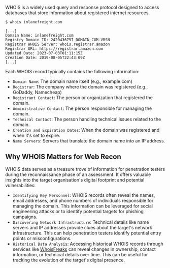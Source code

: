 WHOIS is a widely used query and response protocol designed to access databases that store information about registered internet resources.

```shell
$ whois inlanefreight.com

[...]
Domain Name: inlanefreight.com
Registry Domain ID: 2420436757_DOMAIN_COM-VRSN
Registrar WHOIS Server: whois.registrar.amazon
Registrar URL: https://registrar.amazon.com
Updated Date: 2023-07-03T01:11:15Z
Creation Date: 2019-08-05T22:43:09Z
[...]
```

Each WHOIS record typically contains the following information:
- `Domain Name`: The domain name itself (e.g., example.com)
- `Registrar`: The company where the domain was registered (e.g., GoDaddy, Namecheap)
- `Registrant Contact`: The person or organization that registered the domain.
- `Administrative Contact`: The person responsible for managing the domain.
- `Technical Contact`: The person handling technical issues related to the domain.
- `Creation and Expiration Dates`: When the domain was registered and when it's set to expire.
- `Name Servers`: Servers that translate the domain name into an IP address.


## Why WHOIS Matters for Web Recon

WHOIS data serves as a treasure trove of information for penetration testers during the reconnaissance phase of an assessment. It offers valuable insights into the target organisation's digital footprint and potential vulnerabilities:

- `Identifying Key Personnel`: WHOIS records often reveal the names, email addresses, and phone numbers of individuals responsible for managing the domain. This information can be leveraged for social engineering attacks or to identify potential targets for phishing campaigns.
- `Discovering Network Infrastructure`: Technical details like name servers and IP addresses provide clues about the target's network infrastructure. This can help penetration testers identify potential entry points or misconfigurations.
- `Historical Data Analysis`: Accessing historical WHOIS records through services like [WhoisFreaks](https://whoisfreaks.com/) can reveal changes in ownership, contact information, or technical details over time. This can be useful for tracking the evolution of the target's digital presence.
